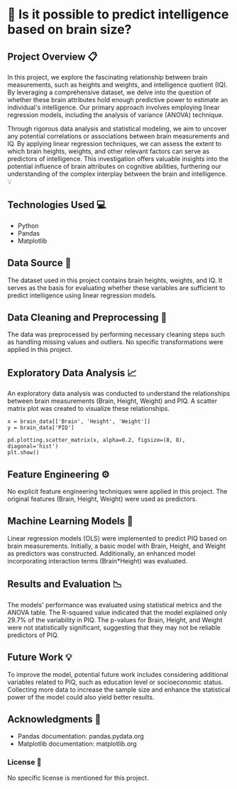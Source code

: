 # 🧠 Is it possible to predict intelligence based on brain size?

## Project Overview 📋

In this project, we explore the fascinating relationship between brain measurements, such as heights and weights, and intelligence quotient (IQ). By leveraging a comprehensive dataset, we delve into the question of whether these brain attributes hold enough predictive power to estimate an individual's intelligence. Our primary approach involves employing linear regression models, including the analysis of variance (ANOVA) technique.

Through rigorous data analysis and statistical modeling, we aim to uncover any potential correlations or associations between brain measurements and IQ. By applying linear regression techniques, we can assess the extent to which brain heights, weights, and other relevant factors can serve as predictors of intelligence. This investigation offers valuable insights into the potential influence of brain attributes on cognitive abilities, furthering our understanding of the complex interplay between the brain and intelligence. 💡

## Technologies Used 💻
- Python
- Pandas
- Matplotlib

## Data Source 📁
The dataset used in this project contains brain heights, weights, and IQ. It serves as the basis for evaluating whether these variables are sufficient to predict intelligence using linear regression models.

## Data Cleaning and Preprocessing 🔧
The data was preprocessed by performing necessary cleaning steps such as handling missing values and outliers. No specific transformations were applied in this project.

## Exploratory Data Analysis 📈
An exploratory data analysis was conducted to understand the relationships between brain measurements (Brain, Height, Weight) and PIQ. A scatter matrix plot was created to visualize these relationships.

``` 
x = brain_data[['Brain', 'Height', 'Weight']]
y = brain_data['PIQ']

pd.plotting.scatter_matrix(x, alpha=0.2, figsize=(8, 8), diagonal='hist')
plt.show()
``` 
## Feature Engineering ⚙️
No explicit feature engineering techniques were applied in this project. The original features (Brain, Height, Weight) were used as predictors.

## Machine Learning Models 🚀
Linear regression models (OLS) were implemented to predict PIQ based on brain measurements. Initially, a basic model with Brain, Height, and Weight as predictors was constructed. Additionally, an enhanced model incorporating interaction terms (Brain*Height) was evaluated.

## Results and Evaluation 📉
The models' performance was evaluated using statistical metrics and the ANOVA table. The R-squared value indicated that the model explained only 29.7% of the variability in PIQ. The p-values for Brain, Height, and Weight were not statistically significant, suggesting that they may not be reliable predictors of PIQ.

## Future Work 💡
To improve the model, potential future work includes considering additional variables related to PIQ, such as education level or socioeconomic status. Collecting more data to increase the sample size and enhance the statistical power of the model could also yield better results.

## Acknowledgments 👏
- Pandas documentation: pandas.pydata.org
- Matplotlib documentation: matplotlib.org
### License 📃
No specific license is mentioned for this project.





